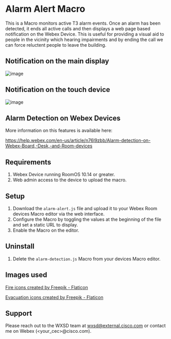 # Alarm Alert Macro

This is a Macro monitors active T3 alarm events. Once an alarm has been detected, it ends all active calls and then displays a web page based notification on the Webex Device. This is useful for providing a visual aid to people in the vicinity which hearing impairments and by ending the call we can force reluctent people to leave the building.

## Notification on the main display

![image](https://user-images.githubusercontent.com/21026209/166694724-45e5a0c5-c209-4279-8b5f-8a3b51050e53.png)

## Notification on the touch device

![image](https://user-images.githubusercontent.com/21026209/166694771-ccca6d8d-b98b-4f4f-905b-9f2f2718bfa7.png)

## Alarm Detection on Webex Devices

More information on this features is available here:

https://help.webex.com/en-us/article/n76l9zbb/Alarm-detection-on-Webex-Board,-Desk,-and-Room-devices

## Requirements

1. Webex Device running RoomOS 10.14 or greater.
2. Web admin access to the device to upload the macro.


## Setup

1. Download the ``alarm-alert.js`` file and upload it to your Webex Room devices Macro editor via the web interface.
2. Configure the Macro by toggling the values at the beginning of the file and set a static URL to display.
3. Enable the Macro on the editor.


## Uninstall

1. Delete the ``alarm-detection.js`` Macro from your devices Macro editor.


## Images used

[Fire icons created by Freepik - Flaticon](https://www.flaticon.com/free-icons/fire)

[Evacuation icons created by Freepik - Flaticon](https://www.flaticon.com/free-icons/evacuation)


## Support

Please reach out to the WXSD team at [wxsd@external.cisco.com](mailto:wxsd@external.cisco.com?cc=<your_cec>@cisco.com&subject=RepoName)
or contact me on Webex (<your_cec>@cisco.com).
